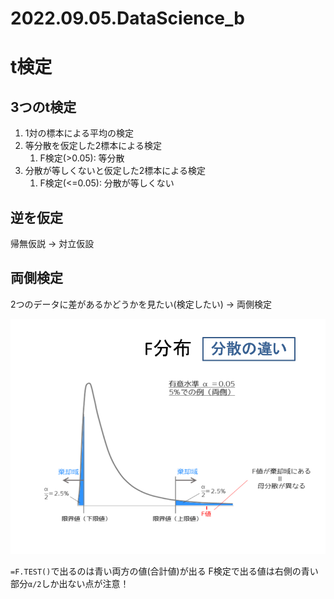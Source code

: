 # 2022.09.05.DataScience_b
# t検定
## 3つのt検定
1. 1対の標本による平均の検定
2. 等分散を仮定した2標本による検定
   1. F検定(>0.05): 等分散
3. 分散が等しくないと仮定した2標本による検定
   1. F検定(<=0.05): 分散が等しくない

## 逆を仮定
帰無仮説 -> 対立仮設

## 両側検定
2つのデータに差があるかどうかを見たい(検定したい) -> 両側検定

![](2022-09-05-09-35-52.png)

`=F.TEST()`で出るのは青い両方の値(合計値)が出る
F検定で出る値は右側の青い部分`α/2`しか出ない点が注意！
